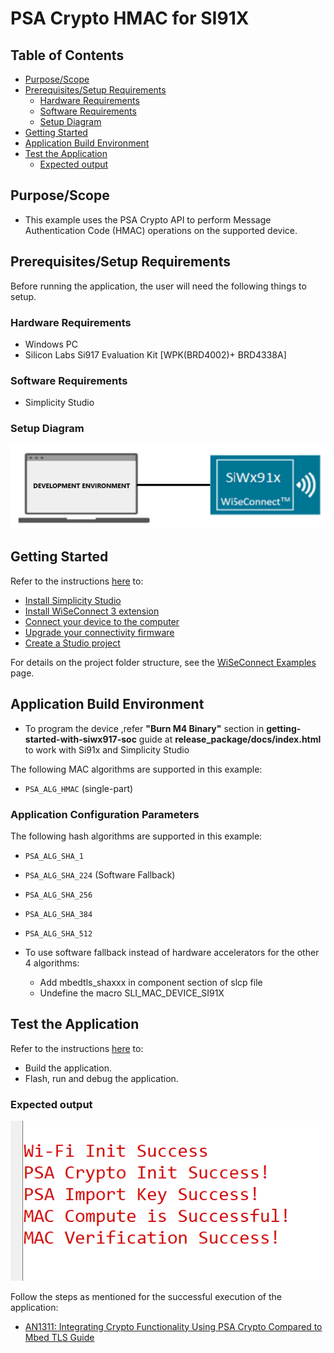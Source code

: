 # PSA Crypto HMAC for SI91X

## Table of Contents

- [Purpose/Scope](#purposescope)
- [Prerequisites/Setup Requirements](#prerequisitessetup-requirements)
  - [Hardware Requirements](#hardware-requirements)
  - [Software Requirements](#software-requirements)
  - [Setup Diagram](#setup-diagram)
- [Getting Started](#getting-started)
- [Application Build Environment](#application-build-environment)
- [Test the Application](#test-the-application)
  - [Expected output](#expected-output)

## Purpose/Scope

- This example uses the PSA Crypto API to perform Message Authentication Code (HMAC) operations on the supported device.

## Prerequisites/Setup Requirements

Before running the application, the user will need the following things to setup.

### Hardware Requirements

  - Windows PC
  - Silicon Labs Si917 Evaluation Kit [WPK(BRD4002)+ BRD4338A]

### Software Requirements

- Simplicity Studio

### Setup Diagram

  ![Figure: Introduction](resources/readme/image508a.png)

## Getting Started

Refer to the instructions [here](https://docs.silabs.com/wiseconnect/latest/wiseconnect-getting-started/) to:

- [Install Simplicity Studio](https://docs.silabs.com/wiseconnect/latest/wiseconnect-developers-guide-developing-for-silabs-hosts/#install-simplicity-studio)
- [Install WiSeConnect 3 extension](https://docs.silabs.com/wiseconnect/latest/wiseconnect-developers-guide-developing-for-silabs-hosts/#install-the-wi-se-connect-3-extension)
- [Connect your device to the computer](https://docs.silabs.com/wiseconnect/latest/wiseconnect-developers-guide-developing-for-silabs-hosts/#connect-si-wx91x-to-computer)
- [Upgrade your connectivity firmware ](https://docs.silabs.com/wiseconnect/latest/wiseconnect-developers-guide-developing-for-silabs-hosts/#update-si-wx91x-connectivity-firmware)
- [Create a Studio project ](https://docs.silabs.com/wiseconnect/latest/wiseconnect-developers-guide-developing-for-silabs-hosts/#create-a-project)

For details on the project folder structure, see the [WiSeConnect Examples](https://docs.silabs.com/wiseconnect/latest/wiseconnect-examples/#example-folder-structure) page.

## Application Build Environment

- To program the device ,refer **"Burn M4 Binary"** section in **getting-started-with-siwx917-soc** guide at **release_package/docs/index.html** to work with Si91x and Simplicity Studio

The following MAC algorithms are supported in this example:
* `PSA_ALG_HMAC` (single-part)

### Application Configuration Parameters

The following hash algorithms are supported in this example:

* `PSA_ALG_SHA_1`
* `PSA_ALG_SHA_224` (Software Fallback)
* `PSA_ALG_SHA_256`
* `PSA_ALG_SHA_384`
* `PSA_ALG_SHA_512`

* To use software fallback instead of hardware accelerators for the other 4 algorithms:
  - Add mbedtls_shaxxx in component section of slcp file
  - Undefine the macro SLI_MAC_DEVICE_SI91X

## Test the Application

Refer to the instructions [here](https://docs.silabs.com/wiseconnect/latest/wiseconnect-getting-started/) to:

- Build the application.
- Flash, run and debug the application.

### Expected output

  ![output](resources/readme/output.png)

Follow the steps as mentioned for the successful execution of the application:

* [AN1311: Integrating Crypto Functionality Using PSA Crypto Compared to Mbed TLS Guide](https://www.silabs.com/documents/public/application-notes/an1311-mbedtls-psa-crypto-porting-guide.pdf)
